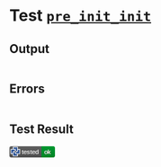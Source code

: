 # Test [`pre_init_init`](/doc/tests/statement_usage.md#L242)

## Output

```,plain
```

## Errors

```,plain
```

## Test Result

![OK](/doc/tests/.test/pre_init_init.png)
